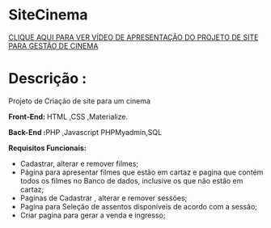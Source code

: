 


# SiteCinema

<a href = "https://www.linkedin.com/posts/janderson-barbosa-b1889411b_javascript-php-html-activity-6854974007540817920-VoBs " target="_blank"> CLIQUE AQUI PARA VER VÍDEO DE APRESENTAÇÃO DO PROJETO DE SITE PARA GESTÃO DE CINEMA </a>

<h1>Descrição : </h1>

Projeto de Criação de site para um cinema

<b>Front-End: </b>HTML ,CSS ,Materialize.

<b>Back-End :</b>PHP ,Javascript PHPMyadmin,SQL

<b>Requisitos Funcionais:</b>
<ul> 
<li>Cadastrar, alterar e remover filmes;</li>
<li>Página para apresentar filmes que estão em cartaz e pagina que contém todos os filmes no Banco de dados, inclusive os que não estão em cartaz;</li>
<li>Paginas de Cadastrar , alterar e remover sessões;</li>
<li>Pagina para Seleção de assentos disponíveis de acordo com a sessão;</li>
<li>Criar pagina para gerar a venda e ingresso;</li>
</ul>











